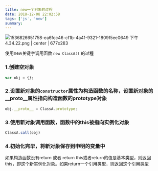 ```yaml
---
title: new一个对象的过程
date: 2018-12-08 22:02:58
tags: ['js', 'new']
summary:
---
```

![1536826651758-ea6fcc46-cf1b-4a41-9321-1809f5ee0649 下午4.34.22.png | center | 677x283](https://cdn.nlark.com/yuque/0/2018/png/115449/1541062307311-9ada2a77-ffe3-4121-a6d3-10fb3344dc3a.png "")

使用new关键字调用函数 `new ClassA()` 的过程
### 1.创建空对象
```javascript
var obj = {};
```

### 2.设置新对象的`constructor`属性为构造函数的名称，设置新对象的\_\_proto\_\_属性指向构造函数的prototype对象
```javascript
obj.__proto__ = ClassA.prototype;
```

### 3.使用新对象调用函数，函数中的this被指向实例化对象
```javascript
ClassA.call(obj)
```

### 4.初始化完毕，将新对象保存到申明的变量中

如果构造函数没有return 或者 return this或者return的值是基本类型，则返回this，即这个新实例化对象。如果return一个引用类型，则返回这个引用类型